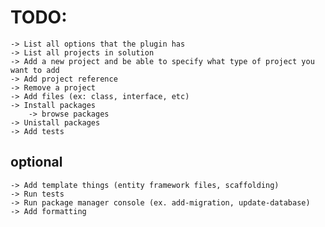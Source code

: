 # TODO:
	-> List all options that the plugin has
	-> List all projects in solution
	-> Add a new project and be able to specify what type of project you want to add
	-> Add project reference
	-> Remove a project
	-> Add files (ex: class, interface, etc)
	-> Install packages
		-> browse packages
	-> Unistall packages
    -> Add tests
## optional
	-> Add template things (entity framework files, scaffolding)
	-> Run tests
	-> Run package manager console (ex. add-migration, update-database)
	-> Add formatting
